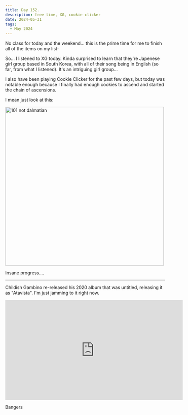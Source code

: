 ```yaml
---
title: Day 152.
description: free time, XG, cookie clicker
date: 2024-05-31
tags: 
  - May 2024
---
```


No class for today and the weekend... this is the prime time for me to finish all of the items on my list-

So... I listened to XG today. Kinda surprised to learn that they're Japenese girl group based in South Korea, with all of their song being in English (so far, from what I listened). It's an intriguing girl group...

I also have been playing Cookie Clicker for the past few days, but today was notable enough because I finally had enough cookies to ascend and started the chain of ascensions.

I mean just look at this:

<a href="https://imgur.com/E2mHOV5"><img src="https://i.imgur.com/E2mHOV5.png" title="source: imgur.com" width="500px" alt="101 not dalmatian"/></a>

Insane progress....

-----

Childish Gambino re-released his 2020 album that was untitled, releasing it as "Atavista". I'm just jamming to it right now.

<iframe width="560" height="315" src="https://www.youtube.com/embed/cTugYhdMDEY?si=X8s_Kjzg6UMgpe5M" title="YouTube video player" frameborder="0" allow="accelerometer; autoplay; clipboard-write; encrypted-media; gyroscope; picture-in-picture; web-share" referrerpolicy="strict-origin-when-cross-origin" allowfullscreen></iframe>

Bangers